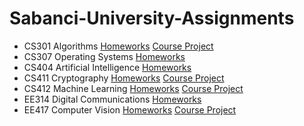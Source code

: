 # Sabanci-University-Assignments

* CS301 Algorithms [Homeworks](https://github.com/erdoganege/Sabanci-University-Assignments/tree/main/CS301-Algorithms) [Course Project](https://github.com/erdoganege/Finding-Maximum-Independent-Set)
* CS307 Operating Systems [Homeworks](https://github.com/erdoganege/Sabanci-University-Assignments/tree/main/CS307-Operating%20Systems)
* CS404 Artificial Intelligence [Homeworks](https://github.com/erdoganege/Sabanci-University-Assignments/tree/main/CS404-Artificial%20Intelligence)
* CS411 Cryptography [Homeworks](https://github.com/erdoganege/Sabanci-University-Assignments/tree/main/CS411-Cryptography) [Course Project](https://github.com/erdoganege/Implementing-Signal-Protocol)
* CS412 Machine Learning [Homeworks](https://github.com/erdoganege/Sabanci-University-Assignments/tree/main/CS412-Machine%20Learning) [Course Project](https://github.com/erdoganege/Prediction-of-JobSatisfaction-of-Kagglers)
* EE314 Digital Communications [Homeworks](https://github.com/erdoganege/Sabanci-University-Assignments/tree/main/EE314-Digital%20Communications)
* EE417 Computer Vision [Homeworks](https://github.com/erdoganege/Sabanci-University-Assignments/tree/main/EE417-Computer%20Vision) [Course Project](https://github.com/erdoganege/Sabanci-University-Assignments/tree/main/EE417-Computer%20Vision/Course%20Project)
